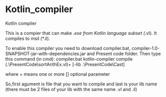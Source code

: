 # Kotlin_compiler
Kotlin compiler

This is a compier that can make *.exe from Kotlin language subset (*.vl).
It compiles to msil (*.il).

To enable this compiler you need to download compiler.bat, compiler-1.0-SNAPSHOT-jar-with-dependencies.jar and Present code folder.
Then type this command (in cmd):
compiler.bat kotlin-compiler compile (.\PresentCode\sortArithEx.vl)+ [-lib .\PresentCode\Cast]

where + means one or more
      [] optional parameter

So,first agument is file that you want to compile and last is your lib name (there must be 2 files of your lib with the same name .vl and .il) 
